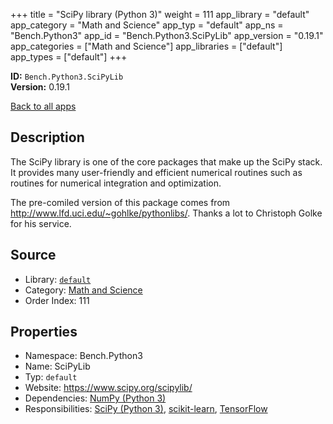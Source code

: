 ﻿+++
title = "SciPy library (Python 3)"
weight = 111
app_library = "default"
app_category = "Math and Science"
app_typ = "default"
app_ns = "Bench.Python3"
app_id = "Bench.Python3.SciPyLib"
app_version = "0.19.1"
app_categories = ["Math and Science"]
app_libraries = ["default"]
app_types = ["default"]
+++

**ID:** `Bench.Python3.SciPyLib`  
**Version:** 0.19.1  
<!--more-->

[Back to all apps](/apps/)

## Description
The SciPy library is one of the core packages that make up the SciPy stack.
It provides many user-friendly and efficient numerical routines such as routines for numerical integration and optimization.


The pre-comiled version of this package comes from
<http://www.lfd.uci.edu/~gohlke/pythonlibs/>.
Thanks a lot to Christoph Golke for his service.

## Source

* Library: [`default`](/app_libraries/default)
* Category: [Math and Science](/app_categories/math-and-science)
* Order Index: 111

## Properties

* Namespace: Bench.Python3
* Name: SciPyLib
* Typ: `default`
* Website: <https://www.scipy.org/scipylib/>
* Dependencies: [NumPy (Python 3)](/apps/Bench.Python3.NumPy)
* Responsibilities: [SciPy (Python 3)](/apps/Bench.Python3.SciPy), [scikit-learn](/apps/Bench.Python3.SciKitLearn), [TensorFlow](/apps/Bench.TensorFlow)

